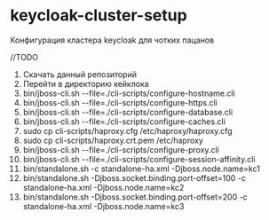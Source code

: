 # keycloak-cluster-setup
Конфигурация кластера keycloak для чотких пацанов

//TODO

1. Скачать данный репозиторий
2. Перейти в директорию кейклока
3. bin/jboss-cli.sh --file=./cli-scripts/configure-hostname.cli
4. bin/jboss-cli.sh --file=./cli-scripts/configure-https.cli
5. bin/jboss-cli.sh --file=./cli-scripts/configure-database.cli
6. bin/jboss-cli.sh --file=./cli-scripts/configure-caches.cli
7. sudo cp cli-scripts/haproxy.cfg /etc/haproxy/haproxy.cfg
8. sudo cp cli-scripts/haproxy.crt.pem /etc/haproxy
9. bin/jboss-cli.sh --file=./cli-scripts/configure-proxy.cli
10. bin/jboss-cli.sh --file=./cli-scripts/configure-session-affinity.cli
11. bin/standalone.sh -c standalone-ha.xml -Djboss.node.name=kc1
12. bin/standalone.sh -Djboss.socket.binding.port-offset=100 -c standalone-ha.xml -Djboss.node.name=kc2
13. bin/standalone.sh -Djboss.socket.binding.port-offset=200 -c standalone-ha.xml -Djboss.node.name=kc3

